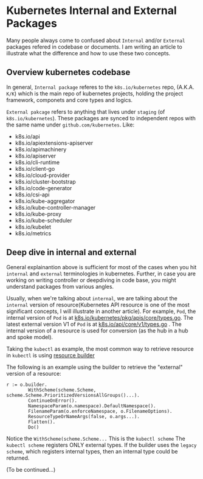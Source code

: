 # Kubernetes Internal and External Packages 

Many people always come to confused about `Internal` and/or `External` packages refered in codebase or documents. I am writing an article to illustrate what the difference and how to use these two concepts. 

## Overview kubernetes codebase
In general, `Internal package` referes to the `k8s.io/kubernetes` repo, (A.K.A. `K/K`) which is the main repo of kubernetes projects, holding the project framework, componets and core types and logics.

`External pakcage` refers to anything that lives under `staging` (of `k8s.io/kubernetes`). These packages are synced to independent repos with the same name under `github.com/kubernetes`.
Like:
- k8s.io/api
- k8s.io/apiextensions-apiserver
- k8s.io/apimachinery
- k8s.io/apiserver
- k8s.io/cli-runtime
- k8s.io/client-go
- k8s.io/cloud-provider
- k8s.io/cluster-bootstrap
- k8s.io/code-generator
- k8s.io/csi-api
- k8s.io/kube-aggregator
- k8s.io/kube-controller-manager
- k8s.io/kube-proxy
- k8s.io/kube-scheduler
- k8s.io/kubelet
- k8s.io/metrics

## Deep dive in internal and external

General explainantion above is sufficient for most of the cases when you hit `internal` and `external` terminologies in kubernetes. Further, in case you are working on writing controller or deepdiving in code base, you might understand packages from various angles.

Usually, when we're talking about `internal`, we are talking about the `internal` version of resource(Kubernetes API resource is one of the most significant concepts, I will illustrate in another article). For example, `Pod`, the internal version of `Pod` is at [k8s.io/kubernetes/pkg/apis/core/types.go](https://github.com/kubernetes/kubernetes/blob/master/pkg/apis/core/types.go). The latest external version V1 of `Pod` is at [k8s.io/api/core/v1/types.go](https://github.com/kubernetes/api/blob/master/core/v1/types.go) . The internal version of a resource is used for conversion (as the hub in a hub and spoke model).

Taking the `kubectl` as example, the most common way to retrieve resource in `kubectl` is using [resource builder](https://github.com/kubernetes/cli-runtime/blob/master/pkg/genericclioptions/resource/builder.go)

The following is an example using the builder to retrieve the "external" version of a resource:

```golang
r := o.builder.
        WithScheme(scheme.Scheme, scheme.Scheme.PrioritizedVersionsAllGroups()...).
        ContinueOnError().
        NamespaceParam(o.namespace).DefaultNamespace().
        FilenameParam(o.enforceNamespace, o.FilenameOptions).
        ResourceTypeOrNameArgs(false, o.args...).
        Flatten().
        Do()
```

Notice the `WithScheme(scheme.Scheme...`
This is the `kubectl scheme`
The `kubectl scheme` registers ONLY external types. If the builder uses the `legacy scheme`, which registers internal types, then an internal type could be returned.

(To be continued...)
